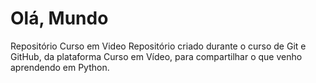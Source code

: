 # Olá, Mundo
 Repositório Curso em Video
 Repositório criado durante o curso de Git e GitHub, da plataforma Curso em Vídeo, para compartilhar o que venho aprendendo em Python.
